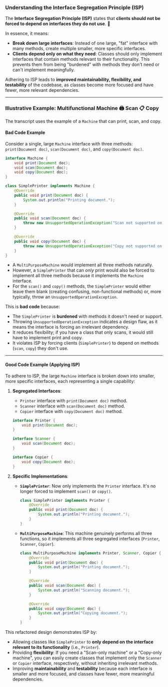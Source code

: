 ### **Understanding the Interface Segregation Principle (ISP)**

The **Interface Segregation Principle (ISP)** states that **clients should not be forced to depend on interfaces they do not use**. 🧩

In essence, it means:

* **Break down large interfaces**: Instead of one large, "fat" interface with many methods, create multiple smaller, more specific interfaces.
* **Clients depend only on what they need**: Classes should only implement interfaces that contain methods relevant to their functionality. This prevents them from being "burdened" with methods they don't need or can't implement meaningfully.

Adhering to ISP leads to **improved maintainability, flexibility, and testability** of the codebase, as classes become more focused and have fewer, more relevant dependencies.

-----

### **Illustrative Example: Multifunctional Machine** 🖨️ Scan 📋 Copy

The transcript uses the example of a `Machine` that can print, scan, and copy.

#### **Bad Code Example**

Consider a single, large `Machine` interface with three methods: `print(Document doc)`, `scan(Document doc)`, and `copy(Document doc)`.

```java
interface Machine {
    void print(Document doc);
    void scan(Document doc);
    void copy(Document doc);
}

class SimplePrinter implements Machine {
    @Override
    public void print(Document doc) {
        System.out.println("Printing document.");
    }

    @Override
    public void scan(Document doc) {
        throw new UnsupportedOperationException("Scan not supported on SimplePrinter.");
    }

    @Override
    public void copy(Document doc) {
        throw new UnsupportedOperationException("Copy not supported on SimplePrinter.");
    }
}
```

* A `MultiPurposeMachine` would implement all three methods naturally.
* However, a `SimplePrinter` that can *only* print would also be forced to implement all three methods because it implements the `Machine` interface.
* For the `scan()` and `copy()` methods, the `SimplePrinter` would either leave them blank (creating confusing, non-functional methods) or, more typically, throw an `UnsupportedOperationException`.

This is **bad code** because:

* The `SimplePrinter` is **burdened** with methods it doesn't need or support.
* Throwing `UnsupportedOperationException` indicates a design flaw, as it means the interface is forcing an irrelevant dependency.
* It reduces flexibility; if you have a class that only scans, it would still have to implement print and copy.
* It violates ISP by forcing clients (`SimplePrinter`) to depend on methods (`scan`, `copy`) they don't use.

-----

#### **Good Code Example (Applying ISP)**

To adhere to ISP, the large `Machine` interface is broken down into smaller, more specific interfaces, each representing a single capability:

1.  **Segregated Interfaces**:

    * `Printer` interface with `print(Document doc)` method.
    * `Scanner` interface with `scan(Document doc)` method.
    * `Copier` interface with `copy(Document doc)` method.

    <!-- end list -->

    ```java
    interface Printer {
        void print(Document doc);
    }

    interface Scanner {
        void scan(Document doc);
    }

    interface Copier {
        void copy(Document doc);
    }
    ```

2.  **Specific Implementations**:

    * **`SimplePrinter`**: Now only implements the `Printer` interface. It's no longer forced to implement `scan()` or `copy()`.

      ```java
      class SimplePrinter implements Printer {
          @Override
          public void print(Document doc) {
              System.out.println("Printing document.");
          }
      }
      ```

    * **`MultiPurposeMachine`**: This machine genuinely performs all three functions, so it implements all three segregated interfaces (`Printer`, `Scanner`, `Copier`).

      ```java
      class MultiPurposeMachine implements Printer, Scanner, Copier {
          @Override
          public void print(Document doc) {
              System.out.println("Printing document.");
          }

          @Override
          public void scan(Document doc) {
              System.out.println("Scanning document.");
          }

          @Override
          public void copy(Document doc) {
              System.out.println("Copying document.");
          }
      }
      ```

This refactored design demonstrates ISP by:

* Allowing classes like `SimplePrinter` to **only depend on the interface relevant to its functionality** (i.e., `Printer`).
* Providing **flexibility**: If you need a "Scan-only machine" or a "Copy-only machine", you can easily create classes that implement only the `Scanner` or `Copier` interface, respectively, without inheriting irrelevant methods.
* Improving **maintainability** and **testability** because each interface is smaller and more focused, and classes have fewer, more meaningful dependencies.
